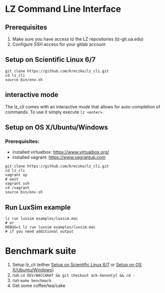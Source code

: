 # LZ Command Line Interface
## Prerequisites
 1. Make sure you have access to the LZ repositories (lz-git.ua.edu)
 2. Configure SSH access for your gitlab account



## Setup on Scientific Linux 6/7
```
git clone https://github.com/kreczko/lz_cli.git
cd lz_cli
source bin/env.sh
```

## interactive mode
The lz_cli comes with an interactive mode that allows for auto-completion of commands.
To use it simply execute `lz <enter>`.


## Setup on OS X/Ubuntu/Windows
### Prerequisites:
 - installed virtualbox: https://www.virtualbox.org/
 - installed vagrant: https://www.vagrantup.com
```
git clone https://github.com/kreczko/lz_cli.git
cd lz_cli
vagrant up
# wait
vagrant ssh
cd /vagrant
source bin/env.sh
```

## Run LuxSim example
```
lz run luxsim examples/luxsim.mac
# or
DEBUG=1 lz run luxsim examples/luxsim.mac
# if you need additional output
```

# Benchmark suite
 1. Setup lz_cli (either [Setup on Scientific Linux 6/7](#setup-on-scientific-linux-67) or [Setup on OS X/Ubuntu/Windows](#setup-on-os-xubuntuwindows))
 2. run `cd DEV/BACCARAT && git checkout ack-XenonCyl && cd -`
 3. run `make benchmark`
 4. Get some coffee/tea/cake
